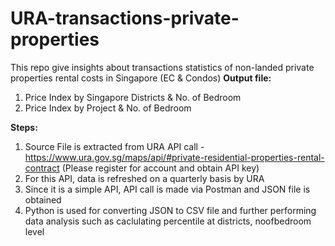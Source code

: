 # URA-transactions-private-properties
This repo give insights about transactions statistics of non-landed private properties rental costs in Singapore (EC & Condos)
**Output file:**
1. Price Index by Singapore Districts & No. of Bedroom
2. Price Index by Project & No. of Bedroom

**Steps:**
1. Source File is extracted from URA API call - https://www.ura.gov.sg/maps/api/#private-residential-properties-rental-contract (Please register for account and obtain API key)
2. For this API, data is refreshed on a quarterly basis by URA
3. Since it is a simple API, API call is made via Postman and JSON file is obtained
4. Python is used for converting JSON to CSV file and further performing data analysis such as caclulating percentile at districts, noofbedroom level

